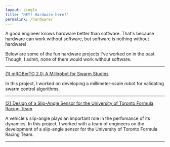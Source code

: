 ```yaml
---
layout: single
title: "HEY! Hardware here!"
permalink: /hardware/
---
```


A good engineer knows hardware better than software. That's because hardware can work without software, but software is nothing without hardware! 

Below are some of the fun hardware projects I've worked on in the past. Though, I admit, none of them would work without software. 
<hr>
<!-- mROBerTO 2.0-->
<a href="/hardware/mroberto_2">
(1) mROBerTO 2.0: A Millirobot for Swarm Studies
</a>
<p>
	In this project, I worked on developing a millimeter-scale robot for validating swarm control algorithms.
</p>
<hr>
<!-- Slip angle sensor-->
<a href="{{ /hardware_projects/slip_angle_sensor | prepend:site.baseurl }}">
(2) Design of a Slip-Angle Sensor for the University of Toronto Formula Racing Team
</a>
<p>
	A vehicle's slip-angle plays an important role in the perfomance of its dynamics. In this project, I worked with a team of engineers on the development of a slip-angle sensor for the University of Toronto Formula Racing Team.
</p>
<hr>